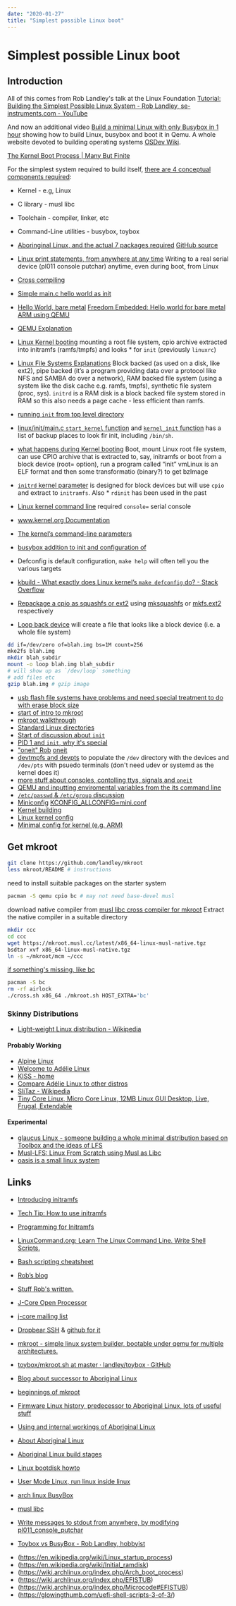 ```yaml
---
date: "2020-01-27"
title: "Simplest possible Linux boot"
---
```

<!-- 2020-01-27-Simplest-possible-Linux-boot -->

<!-- markdownlint-disable MD025 -->
# Simplest possible Linux boot
<!-- markdownlint-enable MD025 -->

## Introduction

All of this comes from Rob Landley's talk at the Linux Foundation [Tutorial: Building the Simplest Possible Linux System - Rob Landley, se-instruments.com - YouTube](https://www.youtube.com/watch?v=Sk9TatW9ino)

And now an additional video [Build a minimal Linux with only Busybox in 1 hour](https://www.youtube.com/watch?v=asnXWOUKhTA) showing how to build Linux, busybox and boot it in Qemu. A whole website devoted to building operating systems [OSDev Wiki](https://wiki.osdev.org/Main_Page).

[The Kernel Boot Process | Many But Finite](https://manybutfinite.com/post/kernel-boot-process/)

For the simplest system required to build itself, [there are 4 conceptual components required](https://youtu.be/Sk9TatW9ino?t=160):

* Kernel - e.g, Linux
* C library - musl libc
* Toolchain - compiler, linker, etc
* Command-Line utilities - busybox, toybox

* [Aboringinal Linux, and the actual 7 packages required](https://www.youtube.com/watch?v=Sk9TatW9ino&feature=youtu.be&t=225) [GitHub source](https://github.com/landley/aboriginal)
* [Linux print statements, from anywhere at any time](https://youtu.be/Sk9TatW9ino?t=857) Writing to a real serial device (pl011 console putchar) anytime, even during boot, from Linux
* [Cross compiling](https://youtu.be/Sk9TatW9ino?t=1095)
* [Simple main.c hello world as init](https://youtu.be/Sk9TatW9ino?t=1203)
* [Hello World, bare metal](https://youtu.be/Sk9TatW9ino?t=408) [Freedom Embedded: Hello world for bare metal ARM using QEMU](https://balau82.wordpress.com/2010/02/28/hello-world-for-bare-metal-arm-using-qemu/)
* [QEMU Explanation](https://youtu.be/Sk9TatW9ino?t=580)
* [Linux Kernel booting](https://youtu.be/Sk9TatW9ino?t=1461) mounting a root file system, cpio archive extracted into initramfs (ramfs/tmpfs) and looks * for `init` (previously `linuxrc`)
* [Linux File Systems Explanations](https://youtu.be/Sk9TatW9ino?t=1535) Block backed (as used on a disk, like ext2), pipe backed (it’s a program providing data over a protocol like NFS and SAMBA do over a network), RAM backed file system (using a system like the disk cache e.g. ramfs, tmpfs), synthetic file system (proc, sys). `initrd` is a RAM disk is a block backed file system stored in RAM so this also needs a page cache - less efficient than ramfs.
* [running `init` from top level directory](https://youtu.be/Sk9TatW9ino?t=1800)  
* [linux/init/main.c `start_kernel` function](https://www.youtube.com/watch?v=Sk9TatW9ino&feature=youtu.be&t=1840) and [`kernel_init` function](https://github.com/torvalds/linux/blob/master/init/main.c) has a list of backup places to look fir init, including `/bin/sh`.
* [what happens during Kernel booting](https://youtu.be/Sk9TatW9ino?t=1461) Boot, mount Linux root file system, can use CPIO archive that is extracted to, say, initramfs or boot from a block device (root= option), run a program called “init” vmLinux is an ELF format and then some transformatio (binary?) to get bzImage
* [`initrd` kernel parameter](https://youtu.be/Sk9TatW9ino?t=2040) is designed for block devices but will use `cpio` and extract to `initramfs`.  Also * `rdinit` has been used in the past
* [Linux kernel command line](https://youtu.be/Sk9TatW9ino?t=2125) required `console=` serial console
* [www.kernel.org Documentation](https://git.kernel.org/pub/scm/linux/kernel/git/stable/linux.git/tree/Documentation?h=v5.9.6)
* [The kernel’s command-line parameters](https://www.kernel.org/doc/html/v4.14/admin-guide/kernel-parameters.html)
* [busybox addition to init and configuration of](https://youtu.be/Sk9TatW9ino?t=2400)
* Defconfig is default configuration, `make help` will often tell you the various targets
* [kbuild - What exactly does Linux kernel’s `make defconfig` do? - Stack Overflow](https://stackoverflow.com/questions/41885015/what-exactly-does-linux-kernels-make-defconfig-do)

* [Repackage a cpio as squashfs or ext2](https://youtu.be/Sk9TatW9ino?t=3496) using [mksquashfs](https://manpages.debian.org/jessie/squashfs-tools/mksquashfs.1.en.html) or [mkfs.ext2](https://linux.die.net/man/8/mkfs.ext2) respectively
* [Loop back device](https://youtu.be/Sk9TatW9ino?t=3529) will create a file that looks like a block device (i.e. a whole file system)

```bash
dd if=/dev/zero of=blah.img bs=1M count=256
mke2fs blah.img
mkdir blah_subdir
mount -o loop blah.img blah_subdir
# will show up as `/dev/loop` something
# add files etc
gzip blah.img # gzip image
```

* [usb flash file systems have problems and need special treatment to do with erase block size](https://youtu.be/Sk9TatW9ino?t=3746)
* [start of intro to mkroot](https://youtu.be/Sk9TatW9ino?t=4115)
* [mkroot walkthrough](https://youtu.be/Sk9TatW9ino?t=4380)
* [Standard Linux directories](https://youtu.be/Sk9TatW9ino?t=4837)
* [Start of discussion about `init`](https://youtu.be/Sk9TatW9ino?t=5047)
* [PID 1 and `init`, why it's special](https://youtu.be/Sk9TatW9ino?t=5155)
* ["oneit" Rob]((https://youtu.be/Sk9TatW9ino?t=5308)) [oneit](https://github.com/landley/toybox/blob/master/toys/other/oneit.c)
* [devtmpfs and devpts](https://youtu.be/Sk9TatW9ino?t=5415) to populate the `/dev` directory with the devices and `/dev/pts` with psuedo terminals  (don't need udev or systemd as the kernel does it)
* [more stuff about consoles, contolling ttys, signals and `oneit`](https://youtu.be/Sk9TatW9ino?t=5555)
* [QEMU and inputting enviromental variables from the its command line](https://youtu.be/Sk9TatW9ino?t=5700)
* [`/etc/passwd` & `/etc/group` discussion](https://youtu.be/Sk9TatW9ino?t=5770)
* [Miniconfig](https://youtu.be/Sk9TatW9ino?t=6453) [KCONFIG_ALLCONFIG=mini.conf](https://www.kernel.org/doc/Documentation/kbuild/kconfig.txt)
* [Kernel building](https://youtu.be/Sk9TatW9ino?t=6820)
* [Linux kernel config](https://github.com/landley/aboriginal/blob/master/sources/baseconfig-linux)
* [Minimal config for kernel (e.g. ARM)](https://github.com/landley/aboriginal/blob/master/sources/targets/armv6l)

## Get mkroot

```bash
git clone https://github.com/landley/mkroot
less mkroot/README # instructions
```

need to install suitable packages on the starter system

```bash
pacman -S qemu cpio bc # may not need base-devel musl
```

download native compiler from [musl libc cross compiler for mkroot](https://mkroot.musl.cc/latest)
Extract the native compiler in a suitable directory

```bash
mkdir ccc
cd ccc
wget https://mkroot.musl.cc/latest/x86_64-linux-musl-native.tgz
bsdtar xvf x86_64-linux-musl-native.tgz
ln -s ~/mkroot/mcm ~/ccc
```

[if something's missing, like bc](https://github.com/landley/mkroot/issues/2)

```bash
pacman -S bc
rm -rf airlock
./cross.sh x86_64 ./mkroot.sh HOST_EXTRA='bc'
```

### Skinny Distributions

* [Light-weight Linux distribution - Wikipedia](https://en.wikipedia.org/wiki/Light-weight_Linux_distribution)

#### Probably Working

* [Alpine Linux](https://alpinelinux.org)
* [Welcome to Adélie Linux](https://www.adelielinux.org)
* [KISS - home](https://k1ss.org)
* [Compare Adélie Linux to other distros](https://www.adelielinux.org/about/compare.html)
* [SliTaz - Wikipedia](https://en.wikipedia.org/wiki/SliTaz)
* [Tiny Core Linux, Micro Core Linux, 12MB Linux GUI Desktop, Live, Frugal, Extendable](http://tinycorelinux.net)

#### Experimental

* [glaucus Linux - someone building a whole minimal distribution based on Toolbox and the ideas of LFS](https://github.com/glaucuslinux/glaucus)
* [Musl-LFS: Linux From Scratch using Musl as Libc](https://github.com/dslm4515/Musl-LFS)
* [oasis is a small linux system](https://github.com/oasislinux/oasis)

## Links

* [Introducing initramfs](http://landley.net/writing/rootfs-intro.html)
* [Tech Tip: How to use initramfs](http://landley.net/writing/rootfs-howto.html)
* [Programming for Initramfs](http://landley.net/writing/rootfs-programming.html)

* [LinuxCommand.org: Learn The Linux Command Line. Write Shell Scripts.](http://linuxcommand.org/index.php)
* [Bash scripting cheatsheet](https://devhints.io/bash)

* [Rob’s blog](http://landley.net/notes.html)
* [Stuff Rob's written.](http://landley.net/writing/)

* [J-Core Open Processor](https://j-core.org/)
* [j-core mailing list](https://lists.j-core.org/mailman/listinfo/j-core)
* [Dropbear SSH](https://matt.ucc.asn.au/dropbear/dropbear.html) & [github for it](https://github.com/mkj/dropbear)

* [mkroot - simple linux system builder, bootable under qemu for multiple architectures.](https://github.com/landley/mkroot)
* [toybox/mkroot.sh at master · landley/toybox · GitHub](https://github.com/landley/toybox/blob/master/scripts/mkroot.sh)
* [Blog about successor to Aboriginal Linux](https://landley.net/notes-2016.html#17-05-2016)
* [beginnings of mkroot](http://lists.landley.net/pipermail/mkroot-landley.net/2017-May/000000.html)

* [Firmware Linux history, predecessor to Aboriginal Linux, lots of useful stuff](http://www.landley.net/aboriginal/history.html)

* [Using and internal workings of Aboriginal Linux](http://www.landley.net/aboriginal/README)
* [About Aboriginal Linux](http://www.landley.net/aboriginal/about.html)
* [Aboriginal Linux build stages](http://www.landley.net/aboriginal/build-stages.html)

* [Linux bootdisk howto](http://tldp.org/HOWTO/Bootdisk-HOWTO/index.html)
* [User Mode Linux, run linux inside linux](http://landley.net/writing/docs/UML.html)

* [arch linux BusyBox](https://wiki.archlinux.org/index.php/BusyBox)
* [musl libc](https://www.musl-libc.org/)
* [Write messages to stdout from anywhere, by modifying pl011_console_putchar](https://github.com/torvalds/linux/blob/master/drivers/tty/serial/amba-pl011.c)
* [Toybox vs BusyBox - Rob Landley, hobbyist](https://www.youtube.com/watch?v=MkJkyMuBm3g)

<!-- markdownlint-disable MD034 -->
* (https://en.wikipedia.org/wiki/Linux_startup_process)
* (https://en.wikipedia.org/wiki/Initial_ramdisk)
* (https://wiki.archlinux.org/index.php/Arch_boot_process)
* (https://wiki.archlinux.org/index.php/EFISTUB)
* (https://wiki.archlinux.org/index.php/Microcode#EFISTUB)
* (https://glowingthumb.com/uefi-shell-scripts-3-of-3/)
<!-- markdownlint-enable MD034 -->
